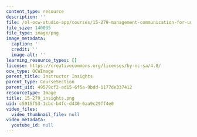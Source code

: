 ```yaml
---
content_type: resource
description: ''
file: /ol-ocw-studio-app/courses/15-279-management-communication-for-undergraduates-fall-2012/c5915f531cbcb4fcd4306aa9c29ff4e0_15-279_insights.png
file_size: 140035
file_type: image/png
image_metadata:
  caption: ''
  credit: ''
  image-alt: ''
learning_resource_types: []
license: https://creativecommons.org/licenses/by-nc-sa/4.0/
ocw_type: OCWImage
parent_title: Instructor Insights
parent_type: CourseSection
parent_uid: 49579cf2-ad15-6f5a-9bdd-1177de337412
resourcetype: Image
title: 15-279_insights.png
uid: c5915f53-1cbc-b4fc-d430-6aa9c29ff4e0
video_files:
  video_thumbnail_file: null
video_metadata:
  youtube_id: null
---
```

